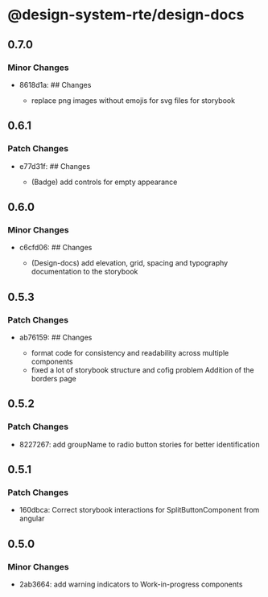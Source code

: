 # @design-system-rte/design-docs

## 0.7.0

### Minor Changes

- 8618d1a: ## Changes

  - replace png images without emojis for svg files for storybook

## 0.6.1

### Patch Changes

- e77d31f: ## Changes

  - (Badge) add controls for empty appearance

## 0.6.0

### Minor Changes

- c6cfd06: ## Changes

  - (Design-docs) add elevation, grid, spacing and typography documentation to the storybook

## 0.5.3

### Patch Changes

- ab76159: ## Changes

  - format code for consistency and readability across multiple components
  - fixed a lot of storybook structure and cofig problem Addition of the borders page

## 0.5.2

### Patch Changes

- 8227267: add groupName to radio button stories for better identification

## 0.5.1

### Patch Changes

- 160dbca: Correct storybook interactions for SplitButtonComponent from angular

## 0.5.0

### Minor Changes

- 2ab3664: add warning indicators to Work-in-progress components
